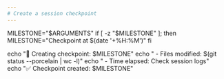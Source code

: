 ```yaml
---
# Create a session checkpoint
---
```


MILESTONE="$ARGUMENTS"
if [ -z "$MILESTONE" ]; then
  MILESTONE="Checkpoint at $(date '+%H:%M')"
fi

echo "🏁 Creating checkpoint: $MILESTONE"
echo "  - Files modified: $(git status --porcelain | wc -l)"
echo "  - Time elapsed: Check session logs"
echo "✅ Checkpoint created: $MILESTONE"
